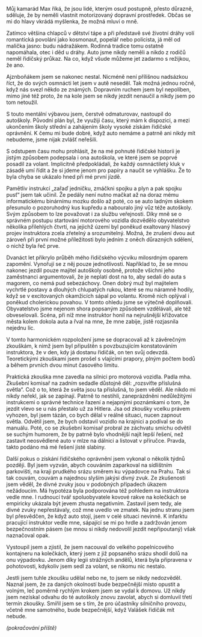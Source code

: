 <!-- dcterms:identifier = riderweblog#241 -->
<!-- dcterms:title = Dva kilometry bez nehody, aneb moje řidičská odysea (1) -->
<!-- dcterms:abstract = Můj kamarád Max říká, že jsou lidé, kterým osud postupně, přesto důrazně, sděluje, že by neměli vlastnit motorizovaný dopravní prostředek. Občas se mi do hlavy vkrádá myšlenka, že možná mluví o mně. -->
<!-- np9:categoryId = 1 -->
<!-- x4w:category = Koně -->
<!-- np9:authorId = 1 -->
<!-- np9:authorEmail = michal.valasek@altairis.cz -->
<!-- dcterms:creator = Michal Altair Valášek -->
<!-- dcterms:created = 2010-03-05T15:08:27.5+01:00 -->
<!-- dcterms:date = 2010-03-05T15:08:27+01:00 -->

Můj kamarád Max říká, že jsou lidé, kterým osud postupně, přesto důrazně, sděluje, že by neměli vlastnit motorizovaný dopravní prostředek. Občas se mi do hlavy vkrádá myšlenka, že možná mluví o mně.

Zatímco většina chlapců v dětství tápe a při představě své životní dráhy volí romantická povolání jako kosmonaut, popelář nebo policista, já měl od malička jasno: budu nádražákem. Rodinná tradice tomu ostatně napomáhala, otec i děd u dráhy. Auto jsme nikdy neměli a nikdo z rodičů neměl řidičský průkaz. Na co, když všude můžeme jet zadarmo s režijkou, že ano.

Ajznboňákem jsem se nakonec nestal. Nicméně není přílišnou nadsázkou říct, že do svých osmnácti let jsem v autě neseděl. Tak možná jednou ročně, když nás svezl někdo ze známých. Dopravním ruchem jsem byl nepolíben, mimo jiné též proto, že na kole jsem se nikdy jezdit nenaučil a nikdy jsem po tom netoužil.

S touto mentální výbavou jsem, čerstvě odmaturovav, nastoupil do autoškoly. Původní plán byl, že využiji času, který mám k dispozici, a mezi ukončením školy střední a zahájením školy vysoké získám řidičské oprávnění. K čemu mi bude dobré, když auto nemáme a patrně ani nikdy mít nebudeme, jsme nijak zvlášť neřešili.

S odstupem času mohu prohlásit, že na mé pohnuté řidičské historii je jistým způsobem podepsala i ona autoškola, ve které jsem se poprvé posadil za volant. Implicitně předpokládali, že každý osmnáctiletý kluk v zásadě umí řídit a že si jdeme jenom pro papíry a naučit se vyhlášku. Že to byla chyba se ukázalo hned při mé první jízdě.

Pamětliv instrukcí „zařaď jedničku, zmáčkni spojku a plyn a pak spojku pusť“ jsem tak učinil. Že pedály není nutno mačkat až na doraz mému informatickému binárnímu mozku došlo až poté, co se auto ladným skokem přesunulo o pozoruhodný kus kupředu a nabouralo jiný vůz téže autoškoly. Svým způsobem to lze považovat i za službu veřejnosti. Díky mně se o správném postupu startování motorového vozidla dozvědělo obyvatelstvo několika přilehlých čtvrtí, na jejichž území byl poněkud exaltovaný hlasový projev instruktora zcela zřetelný a srozumitelný. Možná, že zrušení dvou aut zároveň při první možné příležitosti bylo jedním z oněch důrazných sdělení, o nichž byla řeč prve.

Dvanáct let přikrylo průběh mého řidičského výcviku milosrdným oparem zapomění. Vynořují se z něj pouze jednotlivosti. Například to, že se mnou nakonec jezdil pouze majitel autoškoly osobně, protože všichni jeho zaměstnanci argumentovali, že je neplatí dost na to, aby sedali do auta s magorem, co nemá pud sebezáchovy. Onen dobrý muž byl majitelem vychrtlé postavy a dlouhých chlupatých rukou, které se mu náramně hodily, když se v excitovaných okamžicích sápal po volantu. Kromě nich oplýval i poněkud cholerickou povahou. V tomto ohledu jsme se výtečně doplňovali. Obyvatelstvo jsme nejenom shora popsaným způsobem vzdělávali, ale též obveselovali. Scéna, při níž mne instruktor honil na nejrušnější křižovatce města kolem dokola auta a řval na mne, že mne zabije, jistě rozjasnila nejednu líc.

V tomto harmonickém rozpoložení jsme se dopracovali až k závěrečným zkouškám, k nimž jsem byl připuštěn s povzbuzujícím konstatováním instruktora, že v den, kdy já dostanu řidičák, on ten svůj odevzdá. Teoretickými zkouškami jsem prošel s vlajícími prapory, plným počtem bodů a během prvních dvou minut časového limitu. 

Praktická zkouška mne zavedla na silnici pro motorová vozidla. Padla mha. Zkušební komisař na zadním sedadle důstojně děl: „rozsviťte příslušná světla“. Což o to, která že světa jsou ta příslušná, to jsem věděl. Ale nikdo mi nikdy neřekl, jak se zapínají. Patrně to nestihli, zaneprázdněni nedůležitými instrukcemi o správné technice řazení a nejapnými poznámkami o tom, že jezdit vlevo se u nás přestalo už za Hitlera. Jsa od zkoušky vcelku právem vyhozen, byl jsem tázán, co bych dělal v reálné situaci, nucen zapnout světla. Odvětil jsem, že bych odstavil vozidlo na krajnici a podíval se do manuálu. Poté, co se zkušební komisař probral ze záchvatu smíchu odvětil se suchým humorem, že by patrně bylo vhodnější najít lepší řešení, než zastavit neosvědlené auto v mlze na dálnici a listovat v příručce. Pravda, takto podáno má mé řešení jisté slabiny.

Další pokus o získání řidičského oprávnění jsem vykonal o několik týdnů později. Byl jsem vyzván, abych couváním zaparkoval na sídlištním parkovišti, na kraji prudkého srázu směrem ku výpadovce na Prahu. Tak si tak couvám, couvám a najednou slyším jakýsi divný zvuk. Ze zkušenosti jsem věděl, že divné zvuky jsou v podobných případech úkazem nežádoucím. Má hypotéza byla podporována též pohledem na instruktora vedle mne. I rudnoucí tvář spoluobyvatele kovové rakve na kolečkách se empiricky ukázala být jevem zhusta negativním. Zastavil jsem tedy, ale divné zvuky nepřestávaly, což mne uvedlo ve zmatek. Na jednu stranu jsem byl přesvědčen, že když auto stojí, jsem v celé situaci nevinně. K infarktu pracující instruktor vedle mne, sápající se mi po hrdle a zadržován jenom bezpečnostním pásem (se mnou si nikdy nedovolil jezdit nepřipoutaný) však naznačoval opak.

Vystoupil jsem a zjistil, že jsem nacouval do velkého popelnicového kontajneru na kolečkách, který jsem z již popsaného srázu shodil dolů na onu výpadovku. Jenom díky legii strážných andělů, která byla připravena v pohotovosti, kdykoliv jsem sedl za volant, se nikomu nic nestalo.

Jestli jsem tuhle zkoušku udělal nebo ne, to jsem se nikdy nedozvěděl. Naznal jsem, že za daných okolností bude bezpečnější místo opustit a volným, leč poměrně rychlým krokem jsem se vydal k domovu. Už nikdy jsem nezískal odvahu do té autoškoly znovu zavolat, abych si domluvil třetí termín zkoušky. Smířil jsem se s tím, že pro účastníky silničního provozu, včetně mne samotného, bude bezpečnější, když Valášek řidičák mít nebude.

*(pokračování příště)*